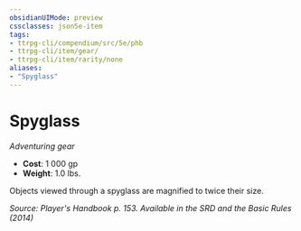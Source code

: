 ```yaml
---
obsidianUIMode: preview
cssclasses: json5e-item
tags:
- ttrpg-cli/compendium/src/5e/phb
- ttrpg-cli/item/gear/
- ttrpg-cli/item/rarity/none
aliases: 
- "Spyglass"
---
```

# Spyglass
*Adventuring gear*  

- **Cost**: 1 000 gp
- **Weight**: 1.0 lbs.

Objects viewed through a spyglass are magnified to twice their size.

*Source: Player's Handbook p. 153. Available in the <span title='Systems Reference Document (5.1)'>SRD</span> and the Basic Rules (2014)*